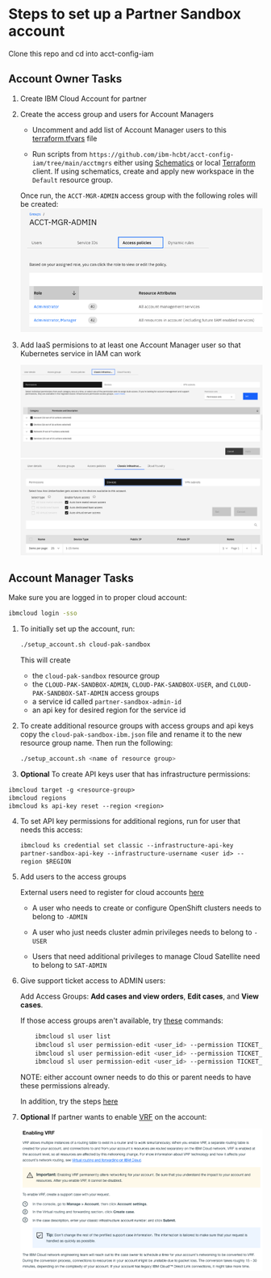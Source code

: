 # Steps to set up a Partner Sandbox account

Clone this repo and cd into acct-config-iam

## Account Owner Tasks

1. Create IBM Cloud Account for partner

2. Create the access group and users for Account Managers

    - Uncomment and add list of Account Manager users to this [terraform.tfvars](./acctmgrs/acctmgrgroup/terraform.tfvars) file
    
    - Run scripts from `https://github.com/ibm-hcbt/acct-config-iam/tree/main/acctmgrs` either using [Schematics](./README.md#run-from-a-schematics-workspace) or local [Terraform](./README.md#run-from-local-terraform-client) client. If using schematics, create and apply new workspace in the `Default` resource group.

    Once run, the `ACCT-MGR-ADMIN` access group with the following roles will be created:
    ![acct_mgr](./images/accountmgr_roles.png)

3. Add IaaS permisions to at least one Account Manager user so that Kubernetes service in IAM can work

    ![classic-infra-settings](./images/classic-infra-settings.png)
    ![classic-devices-settings](./images/classic-devices-settings.png)

## Account Manager Tasks

Make sure you are logged in to proper cloud account:

```bash
ibmcloud login -sso
```

1. To initially set up the account, run:

   ```bash
   ./setup_account.sh cloud-pak-sandbox
   ```

   This will create
   - the `cloud-pak-sandbox` resource group
   - the `CLOUD-PAK-SANDBOX-ADMIN`, `CLOUD-PAK-SANDBOX-USER`, and `CLOUD-PAK-SANDBOX-SAT-ADMIN` access groups
   - a service id called `partner-sandbox-admin-id`
   - an api key for desired region for the service id

2. To create additional resource groups with access groups and api keys copy the `cloud-pak-sandbox-ibm.json` file and rename it to the new resource group name.  Then run the following:

   ```bash
   ./setup_account.sh <name of resource group>
   ```
   
3.  **Optional** To create API keys user that has infrastructure permissions: 

   ```
   ibmcloud target -g <resource-group>
   ibmcloud regions
   ibmcloud ks api-key reset --region <region>
   ```

4. To set API key permissions for additional regions, run for user that needs this access:

   ```
   ibmcloud ks credential set classic --infrastructure-api-key partner-sandbox-api-key --infrastructure-username <user id> --region $REGION
   ```

5. Add users to the access groups

   External users need to register for cloud accounts [here](https://cloud.ibm.com/registration)

    - A user who needs to create or configure OpenShift clusters needs to belong to `-ADMIN`

    - A user who just needs cluster admin privileges needs to belong to `-USER`

    - Users that need additional privileges to manage Cloud Satellite need to belong to `SAT-ADMIN`

6. Give support ticket access to ADMIN users:

    Add Access Groups: **Add cases and view orders**, **Edit cases**, and **View cases**.

    If those access groups aren't available, try [these](https://cloud.ibm.com/docs/containers?topic=containers-access_reference#infra) commands:

    ```bash
        ibmcloud sl user list
        ibmcloud sl user permission-edit <user_id> --permission TICKET_ADD --enable true
        ibmcloud sl user permission-edit <user_id> --permission TICKET_EDIT --enable true
        ibmcloud sl user permission-edit <user_id> --permission TICKET_VIEW --enable true
    ```

    NOTE: either account owner needs to do this or parent needs to have these permissions already.

    In addition, try the steps [here](https://cloud.ibm.com/docs/openshift?topic=openshift-cs_troubleshoot_clusters#cs_totp)

7. **Optional** If partner wants to enable [VRF](https://cloud.ibm.com/docs/account?topic=account-vrf-service-endpoint) on the account:

    ![enable-vrf](./images/enable-vrf.png)

